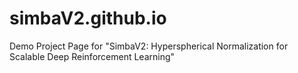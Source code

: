 # simbaV2.github.io

Demo Project Page for "SimbaV2: Hyperspherical Normalization for Scalable Deep Reinforcement Learning"
